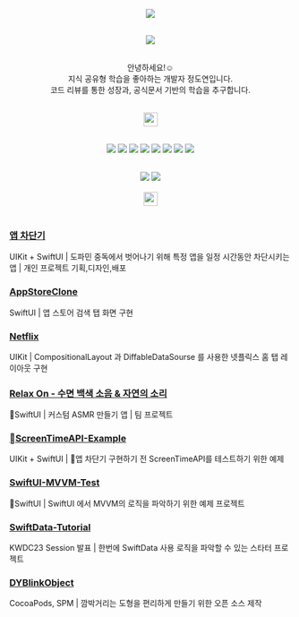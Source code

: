 
<p align="center">
  <img src="https://github.com/doyeonjeong/doyeonjeong/assets/108422901/cde732d5-1842-4411-adaf-29627f91a7a8"><br><br>
</p>

<div align="center">
  <a href="https://hits.seeyoufarm.com"><img src="https://hits.seeyoufarm.com/api/count/incr/badge.svg?url=https%3A%2F%2Fgithub.com%2Fdoyeonjeong&count_bg=%234D76B1&title_bg=%23555555&icon=github.svg&icon_color=%23E7E7E7&title=Visited&edge_flat=false"/></a><br><br>
</div>

<div align="center">
  <p>
    안녕하세요!☺️ <br>
    지식 공유형 학습을 좋아하는 개발자 정도연입니다. <br>
    코드 리뷰를 통한 성장과, 공식문서 기반의 학습을 추구합니다.<br><br>
  </p>
</div>

<div align="center">
  <img height="25" src="https://github.com/doyeonjeong/doyeonjeong/assets/108422901/38f635b7-3e25-497f-9852-c10cc97e057a"/>
</div><br>

<div align="center">
  <p>
    <img src="https://img.shields.io/badge/Swift-F05138?&style=flat-square&logo=Swift&logoColor=white"/>
    <img src="https://img.shields.io/badge/SwiftUI-2C68B5?&style=flat-square&logo=Swift&logoColor=white"/>
    <img src="https://img.shields.io/badge/Xcode-147EFB?&style=flat-square&logo=Xcode&logoColor=white"/>
    <img src="https://img.shields.io/badge/Git-F05032?&style=flat-square&logo=Git&logoColor=white"/>
    <img src="https://img.shields.io/badge/GitHub-111111?&style=flat-square&logo=GitHub&logoColor=white"/>
    <img src="https://img.shields.io/badge/VSCode-007ACC?&style=flat-square&logo=VisualStudioCode&logoColor=white"/>
    <img src="https://img.shields.io/badge/Figma-ef8c7d?&style=flat-square&logo=Figma&logoColor=white"/>
    <img src="https://img.shields.io/badge/Illustrator-FF9A00?&style=flat-square&logo=AdobeIllustrator&logoColor=white"/><br><br>
  </p>
</div>

<div align="center">
  <img src="https://github-readme-stats.vercel.app/api?username=doyeonjeong&hide=contribs,prs&show_icons=true&theme=tokyonight"/>
  <img src="https://github-readme-stats.vercel.app/api/top-langs/?username=doyeonjeong&layout=compact&theme=tokyonight"/>
</div><br>

<div align="center">
  <img height="25" src="https://github.com/doyeonjeong/doyeonjeong/assets/108422901/4b44d5ed-e8a7-4ed5-bbcb-12169c52f696"/>
</div><br>

<div align="left">
  <a href="https://github.com/doyeonjeong/BlockingAndHidingApp-iOS"><h3> 앱 차단기 </h3></a>
  <p> UIKit + SwiftUI | 도파민 중독에서 벗어나기 위해 특정 앱을 일정 시간동안 차단시키는 앱 | 개인 프로젝트 기획,디자인,배포 </p>
  <a href=""><h3> AppStoreClone </h3></a>
  <p> SwiftUI | 앱 스토어 검색 탭 화면 구현 </p>
  <a href=""><h3> Netflix </h3></a>
  <p> UIKit | CompositionalLayout 과 DiffableDataSourse 를 사용한 넷플릭스 홈 탭 레이아웃 구현 </p>
  <a href="https://github.com/M1zz/RelaxOn"><h3> Relax On - 수면 백색 소음 & 자연의 소리 </h3></a>
  <p> SwiftUI | 커스텀 ASMR 만들기 앱 | 팀 프로젝트 </p>
  <a href="https://github.com/doyeonjeong/ScreenTimeAPI-Example"><h3>ScreenTimeAPI-Example </h3></a>
  <p> UIKit + SwiftUI | 앱 차단기 구현하기 전 ScreenTimeAPI를 테스트하기 위한 예제 </p>
  <a href=""><h3> SwiftUI-MVVM-Test </h3></a>
  <p> SwiftUI | SwiftUI 에서 MVVM의 로직을 파악하기 위한 예제 프로젝트 </p>
  <a href="https://github.com/doyeonjeong/SwiftData-Tutorial"><h3> SwiftData-Tutorial </h3></a>
  <p> KWDC23 Session 발표 | 한번에 SwiftData 사용 로직을 파악할 수 있는 스타터 프로젝트 </p>
  <a href="https://github.com/BluePepper-iOS/DYBlinkObject"><h3> DYBlinkObject </h3></a>
  <p> CocoaPods, SPM | 깜박거리는 도형을 편리하게 만들기 위한 오픈 소스 제작 </p>
</div>
